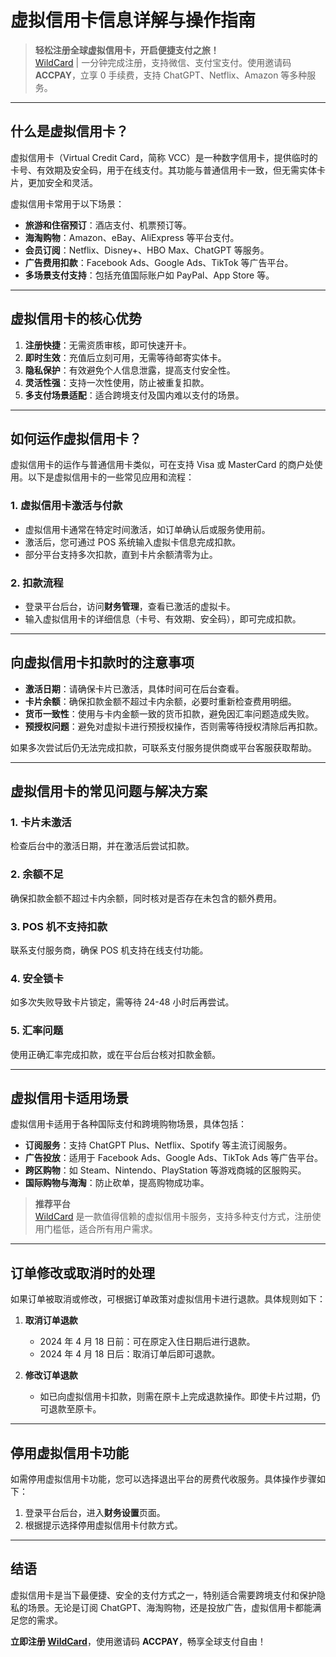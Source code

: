 # 虚拟信用卡信息详解与操作指南

> **轻松注册全球虚拟信用卡，开启便捷支付之旅！**  
> [WildCard](https://bit.ly/bewildcard) | 一分钟完成注册，支持微信、支付宝支付。使用邀请码 **ACCPAY**，立享 0 手续费，支持 ChatGPT、Netflix、Amazon 等多种服务。

---

## 什么是虚拟信用卡？

虚拟信用卡（Virtual Credit Card，简称 VCC）是一种数字信用卡，提供临时的卡号、有效期及安全码，用于在线支付。其功能与普通信用卡一致，但无需实体卡片，更加安全和灵活。

虚拟信用卡常用于以下场景：

- **旅游和住宿预订**：酒店支付、机票预订等。  
- **海淘购物**：Amazon、eBay、AliExpress 等平台支付。  
- **会员订阅**：Netflix、Disney+、HBO Max、ChatGPT 等服务。  
- **广告费用扣款**：Facebook Ads、Google Ads、TikTok 等广告平台。  
- **多场景支付支持**：包括充值国际账户如 PayPal、App Store 等。

---

## 虚拟信用卡的核心优势

1. **注册快捷**：无需资质审核，即可快速开卡。  
2. **即时生效**：充值后立刻可用，无需等待邮寄实体卡。  
3. **隐私保护**：有效避免个人信息泄露，提高支付安全性。  
4. **灵活性强**：支持一次性使用，防止被重复扣款。  
5. **多支付场景适配**：适合跨境支付及国内难以支付的场景。

---

## 如何运作虚拟信用卡？

虚拟信用卡的运作与普通信用卡类似，可在支持 Visa 或 MasterCard 的商户处使用。以下是虚拟信用卡的一些常见应用和流程：

### 1. **虚拟信用卡激活与付款**
- 虚拟信用卡通常在特定时间激活，如订单确认后或服务使用前。  
- 激活后，您可通过 POS 系统输入虚拟卡信息完成扣款。  
- 部分平台支持多次扣款，直到卡片余额清零为止。

### 2. **扣款流程**
- 登录平台后台，访问**财务管理**，查看已激活的虚拟卡。  
- 输入虚拟信用卡的详细信息（卡号、有效期、安全码），即可完成扣款。  

---

## 向虚拟信用卡扣款时的注意事项

- **激活日期**：请确保卡片已激活，具体时间可在后台查看。  
- **卡片余额**：确保扣款金额不超过卡内余额，必要时重新检查费用明细。  
- **货币一致性**：使用与卡内金额一致的货币扣款，避免因汇率问题造成失败。  
- **预授权问题**：避免对虚拟卡进行预授权操作，否则需等待授权清除后再扣款。

如果多次尝试后仍无法完成扣款，可联系支付服务提供商或平台客服获取帮助。

---

## 虚拟信用卡的常见问题与解决方案

### 1. 卡片未激活
检查后台中的激活日期，并在激活后尝试扣款。

### 2. 余额不足
确保扣款金额不超过卡内余额，同时核对是否存在未包含的额外费用。

### 3. POS 机不支持扣款
联系支付服务商，确保 POS 机支持在线支付功能。

### 4. 安全锁卡
如多次失败导致卡片锁定，需等待 24-48 小时后再尝试。

### 5. 汇率问题
使用正确汇率完成扣款，或在平台后台核对扣款金额。

---

## 虚拟信用卡适用场景

虚拟信用卡适用于各种国际支付和跨境购物场景，具体包括：

- **订阅服务**：支持 ChatGPT Plus、Netflix、Spotify 等主流订阅服务。  
- **广告投放**：适用于 Facebook Ads、Google Ads、TikTok Ads 等广告平台。  
- **跨区购物**：如 Steam、Nintendo、PlayStation 等游戏商城的区服购买。  
- **国际购物与海淘**：防止砍单，提高购物成功率。  

> **推荐平台**  
[WildCard](https://bit.ly/bewildcard) 是一款值得信赖的虚拟信用卡服务，支持多种支付方式，注册使用门槛低，适合所有用户需求。

---

## 订单修改或取消时的处理

如果订单被取消或修改，可根据订单政策对虚拟信用卡进行退款。具体规则如下：

1. **取消订单退款**  
   - 2024 年 4 月 18 日前：可在原定入住日期后进行退款。  
   - 2024 年 4 月 18 日后：取消订单后即可退款。

2. **修改订单退款**  
   - 如已向虚拟信用卡扣款，则需在原卡上完成退款操作。即使卡片过期，仍可退款至原卡。

---

## 停用虚拟信用卡功能

如需停用虚拟信用卡功能，您可以选择退出平台的房费代收服务。具体操作步骤如下：

1. 登录平台后台，进入**财务设置**页面。  
2. 根据提示选择停用虚拟信用卡付款方式。

---

## 结语

虚拟信用卡是当下最便捷、安全的支付方式之一，特别适合需要跨境支付和保护隐私的场景。无论是订阅 ChatGPT、海淘购物，还是投放广告，虚拟信用卡都能满足您的需求。

**立即注册 [WildCard](https://bit.ly/bewildcard)**，使用邀请码 **ACCPAY**，畅享全球支付自由！
